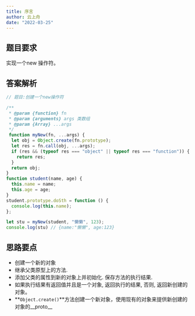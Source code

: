 ```yaml
---
title: 序言
author: 云上舟
date: "2022-03-25"
---
```




## 题目要求
实现一个new 操作符。


## 答案解析

```js
// 题目:创建一个new操作符

/**
 * @param {function} fn
 * @param {arguments} args 类数组
 * @param {Array} ...args
 */
 function myNew(fn, ...args) {
  let obj = Object.create(fn.prototype);
  let res = fn.call(obj, ...args);
  if (res && (typeof res === "object" || typeof res === "function")) {
    return res;
  }
  return obj;
}
function student(name, age) {
  this.name = name;
  this.age = age;
}
student.prototype.doSth = function () {
  console.log(this.name);
};

let stu = myNew(student, "懒懒", 123);
console.log(stu) // {name:"懒懒", age:123}


```




## 思路要点

- 创建一个新的对象
- 继承父类原型上的方法.
- 添加父类的属性到新的对象上并初始化. 保存方法的执行结果.
- 如果执行结果有返回值并且是一个对象, 返回执行的结果, 否则, 返回新创建的对象。
- **`Object.create()`**方法创建一个新对象，使用现有的对象来提供新创建的对象的__proto__
